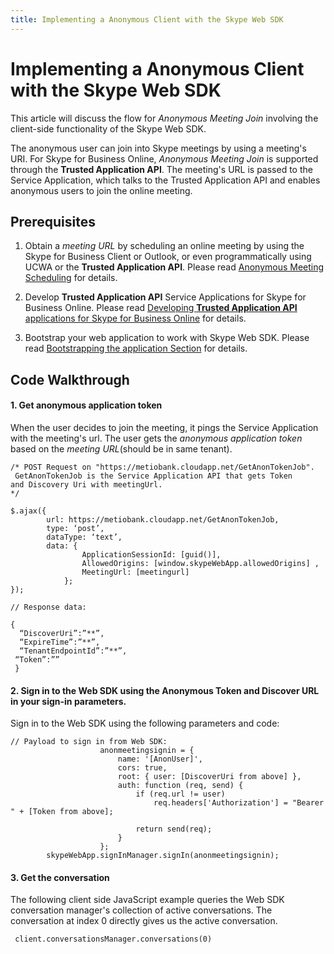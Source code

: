 ```yaml
---
title: Implementing a Anonymous Client with the Skype Web SDK
---
```

# Implementing a Anonymous Client with the Skype Web SDK

This article will discuss the flow for _Anonymous Meeting Join_ involving the client-side functionality
of the Skype Web SDK.  

The anonymous user can join into Skype meetings by using a meeting's URI. For Skype for Business Online,
_Anonymous Meeting Join_ is supported through the **Trusted Application API**. The meeting's URL is passed to the Service Application, which talks to the Trusted 
Application API and enables anonymous users to join the online meeting.



## Prerequisites

1. Obtain a _meeting URL_ by scheduling an online meeting 
by using the Skype for Business Client or Outlook, or even programmatically using 
UCWA or the **Trusted Application API**. Please read [Anonymous Meeting Scheduling](./AnonymousMeetingSchedule.md) for details. 

2. Develop **Trusted Application API** Service Applications for Skype for Business Online. Please read [ Developing **Trusted Application API** applications for Skype for Business Online](./AADS2S.md) for details.

3. Bootstrap your web application to work with Skype Web SDK. Please read [Bootstrapping the application Section](https://msdn.microsoft.com/skype/websdk/docs/gettingstarted#sectionSection2) for details.

## Code Walkthrough

#### 1. Get anonymous application token

When the user decides to join the meeting, it pings the Service Application with the meeting's url.
The user gets the _anonymous application token_ based on the _meeting URL_(should be in same tenant).

```
/* POST Request on "https://metiobank.cloudapp.net/GetAnonTokenJob".
 GetAnonTokenJob is the Service Application API that gets Token 
and Discovery Uri with meetingUrl.
*/ 

$.ajax({
        url: https://metiobank.cloudapp.net/GetAnonTokenJob,
        type: ‘post’,
        dataType: ‘text’,
        data: {
                ApplicationSessionId: [guid()],
                AllowedOrigins: [window.skypeWebApp.allowedOrigins] ,
                MeetingUrl: [meetingurl]
            }; 
});  

// Response data:

{
  “DiscoverUri”:”**”,
  “ExpireTime”:”**”,
  “TenantEndpointId”:”**”,
 “Token”:”” 
 }
```
#### 2. Sign in to the Web SDK using the Anonymous Token and Discover URL in your sign-in parameters.
Sign in to the Web SDK using the following parameters and code:

```
// Payload to sign in from Web SDK:
                    anonmeetingsignin = {
                        name: '[AnonUser]',
                        cors: true,
                        root: { user: [DiscoverUri from above] },
                        auth: function (req, send) {
                            if (req.url != user)
                                req.headers['Authorization'] = "Bearer " + [Token from above];
 
                            return send(req);
                        }
                    };
        skypeWebApp.signInManager.signIn(anonmeetingsignin);
```

#### 3. Get the conversation
The following client side JavaScript example queries the Web SDK conversation manager's
collection of active conversations. The conversation at index 0 directly gives us the active conversation.

```
 client.conversationsManager.conversations(0)
```


